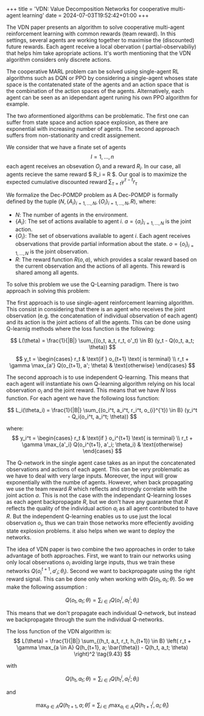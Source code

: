 +++
title = 'VDN:  Value Decomposition Networks for cooperative multi-agent learning'
date = 2024-07-03T19:52:42+01:00
+++
<script id="MathJax-script" async src="https://cdn.jsdelivr.net/npm/mathjax@3/es5/tex-mml-chtml.js"></script>


The VDN paper presents an algorithm to solve cooperative multi-agent reinforcement learning  with common rewards (team reward). In this settings, several agents are working together to maximise the (discounted) future rewards. Each agent receive a local obervation ( partial-observabiliy) that helps him take apropriate actions. It's worth mentioning that the VDN algorithm considers only discrete actions. 

The cooperative MARL problem can be solved using single-agent RL algorithms such as DQN or PPO by considering a single-agent whoses state space is the contatenated state of the agents and an action space that is the combination of the action spaces of the agents. Alternatively, each agent can be seen as an idependant agent runing his own PPO algorithm for example. 


The two aformentioned algorithms can be problematic. The first one can suffer from state space and action space explosion, as there are exponential with increasing number of agents. The second approach suffers from non-stationarity and credit assignement. 


We consider that we have a finate set of agents $$ I = {1, ...,n} $$ each agent receives an obsevation $O_i$ and a reward $R_i$. In our case, all agents recieve the same reward $ R_i = R $. Our goal is to maximize the expected cumulative discounted reward $\sum_{\tau=t} \gamma^{\tau - t} r_{\tau}$

We formalize the Dec-POMDP problem as 
A Dec-POMDP is formally defined by the tuple $(N,\{A_i\}_{i=1, \ldots,  N}, \{O_i\}_{i=1, \ldots,  N}, R)$, where:

- $N$: The number of agents in the environment.
- $\{A_i\}$: The set of actions available to agent $i$. $a = \{a_i\}_{i=1, \ldots,  N}$ is the joint action. 
- $\{O_i\}$: The set of observations available to agent $i$. Each agent receives observations that provide partial information about the state. $o = \{o_i\}_{i=1, \ldots,  N}$ is the joint observation.
- $R$: The reward function $R(o,a)$, which provides a scalar reward based on the current observation and the actions of all agents. This reward is  shared among all agents.

To solve this problem we use the Q-Learning paradigm. There is two approach in solving this problem:

The first approach is to use single-agent reinforcement learning algorithm. This consist in considering that there is an agent who receives the joint observation (e.g. the concatenation of individual observation of each agent) and its action is the joint actions of all the agents. This can be done using Q-learnig methods where the loss function is the following: 

$$
L(\theta) = \frac{1}{|B|} \sum_{(o_t, a_t, r_t, o'_t) \in B} (y_t - Q(o_t, a_t; \theta))
$$

$$
y_t = \begin{cases}
    r_t & \text{if } o_{t+1} \text{ is terminal} \\
    r_t + \gamma \max_{a'} Q(o_{t+1}, a'; \theta) & \text{otherwise}
\end{cases}
$$

The second approach is to use independent Q-learning. This means that each agent will instantiate his own Q-learning algorithm relying on his local observation $o_i$ and the joint reward. This means that we have $N$ loss function. For each agent we have the following loss function:



$$
L_i(\theta_i) = \frac{1}{|B|} \sum_{(o_i^t, a_i^t, r_i^t, o_{i}^{'t}) \in B} (y_i^t - Q_i(o_i^t, a_i^t; \theta))
$$

where:
$$
y_i^t = \begin{cases}
    r_t & \text{if } o_i^{t+1} \text{ is terminal} \\
    r_t + \gamma \max_{a'_i} Q(o_i^{t+1}, a'_i; \theta_i) & \text{otherwise}
\end{cases}
$$

The Q-network in the single agent case takes as an input the concatenated observations and actions of each agent. This can be very problematic as we have to deal with very large inputs. Moreover, the input will grow exponentially with the numbe of agents. However, when back propagating we use the team reward $R$ which reflects and strongly correlate with the joint action $a$. This is not the case with the independant Q-learning losses as each agent backpropagate $R$, but we don't have any guarantee that $R$ reflects the quality of the individual action $a_i$ as all agent contributed to have $R$. But the independent Q-learning enables us to use just the local observation $o_i$, thus we can train those networks more effeciently avoiding state explosion problems. it also helps when we want to deploy the networks.

The idea of VDN paper is two combine the two approaches in order to take advantage of both approaches. First, we want to train our networks using only local observations $o_i$ avoiding large inputs, thus we train these networks $Q(o_i^{t+1}, a'_i; \theta_i)$. Second we want to backpropagate using the right reward signal. This can be done only when working with $Q(o_t, a_t; \theta)$. So we make the following assumption :

$$
Q(o_t, a_t; \theta) = \sum_{i \in I} Q(o_t^i, a_t^i; \theta_i)
$$

This means that we don't propagate each individual Q-network, but instead we backpropagate through the sum the individual Q-networks. 

The loss function of the VDN algorithm is:
$$
L(\theta) = \frac{1}{|B|} \sum_{(h_t, a_t, r_t, h_{t+1}) \in B} \left( r_t + \gamma \max_{a \in A} Q(h_{t+1}, a; \bar{\theta}) - Q(h_t, a_t; \theta) \right)^2 \tag{9.43}
$$

with

$$
Q(h_t, a_t; \theta) = \sum_{i \in I} Q(h_t^i, a_t^i; \theta_i) \tag{9.44}
$$

and

$$
\max_{a \in A} Q(h_{t+1}, a; \bar{\theta}) = \sum_{i \in I} \max_{a_i \in A_i} Q(h_{t+1}^i, a_i; \bar{\theta}_i)
$$


